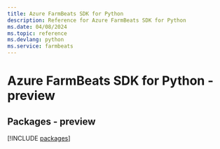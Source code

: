 ```yaml
---
title: Azure FarmBeats SDK for Python
description: Reference for Azure FarmBeats SDK for Python
ms.date: 04/08/2024
ms.topic: reference
ms.devlang: python
ms.service: farmbeats
---
```

# Azure FarmBeats SDK for Python - preview
## Packages - preview
[!INCLUDE [packages](farmbeats-index.md)]